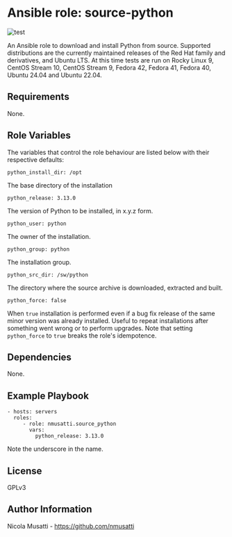 Ansible role: source-python
===========================

![test](https://github.com/nmusatti/source-python/actions/workflows/test.yml/badge.svg)

An Ansible role to download and install Python from source. Supported
distributions are the currently maintained releases of the Red Hat family and
derivatives, and Ubuntu LTS. At this time tests are run on Rocky Linux 9, 
CentOS Stream 10, CentOS Stream 9, Fedora 42, Fedora 41, Fedora 40,
Ubuntu 24.04 and Ubuntu 22.04.


Requirements
------------

None.

Role Variables
--------------

The variables that control the role behaviour are listed below with their respective defaults:

    python_install_dir: /opt

The base directory of the installation

    python_release: 3.13.0

The version of Python to be installed, in x.y.z form.

    python_user: python

The owner of the installation.

    python_group: python

The installation group.

    python_src_dir: /sw/python

The directory where the source archive is downloaded, extracted and built.

    python_force: false

When `true` installation is performed even if a bug fix release of the same minor version was already installed.
Useful to repeat installations after something went wrong or to perform upgrades. Note that setting `python_force`
to `true` breaks the role's idempotence.

Dependencies
------------

None.

Example Playbook
----------------

    - hosts: servers
      roles:
         - role: nmusatti.source_python
           vars:
             python_release: 3.13.0

Note the underscore in the name.

License
-------

GPLv3

Author Information
------------------

Nicola Musatti - https://github.com/nmusatti
